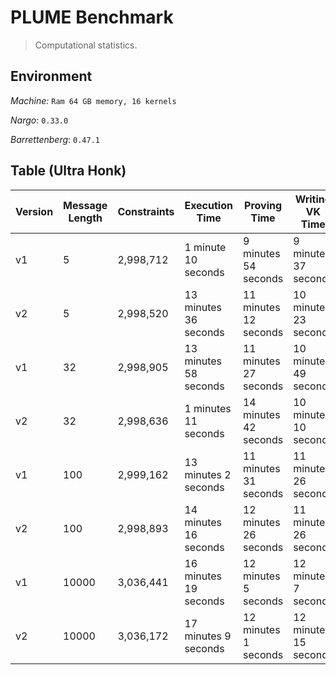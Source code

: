# PLUME Benchmark

> Computational statistics.

## Environment

_Machine:_ `Ram 64 GB memory, 16 kernels`

_Nargo_: `0.33.0`

_Barrettenberg_: `0.47.1`

## Table (Ultra Honk)

| Version | Message Length | Constraints | Execution Time     | Proving Time       | Writing VK Time    | Verifying Time |
|---------|----------------|-------------|--------------------|--------------------|--------------------|----------------|
| v1      | 5              | 2,998,712   | 1 minute 10 seconds | 9 minutes 54 seconds | 9 minutes 37 seconds | 0.06 seconds   |     +
| v2      | 5              | 2,998,520   | 13 minutes 36 seconds | 11 minutes 12 seconds | 10 minutes 23 seconds | 0.06 seconds |   +
| v1      | 32             | 2,998,905   | 13 minutes 58 seconds | 11 minutes 27 seconds | 10 minutes 49 seconds | 0.06 seconds |   +
| v2      | 32             | 2,998,636   | 1 minutes 11 seconds | 14 minutes 42 seconds | 10 minutes 10 seconds | 0.06 seconds   |  +
| v1      | 100            | 2,999,162   | 13 minutes 2 seconds | 11 minutes 31 seconds | 11 minutes 26 seconds | 0.06 seconds   |  +
| v2      | 100            | 2,998,893   | 14 minutes 16 seconds | 12 minutes 26 seconds | 11 minutes 26 seconds | 0.06 seconds   |
| v1      | 10000          | 3,036,441   | 16 minutes 19 seconds | 12 minutes 5 seconds | 12 minutes 7 seconds | 0.06 seconds   |   +
| v2      | 10000          | 3,036,172   | 17 minutes 9 seconds | 12 minutes 1 seconds | 12 minutes 15 seconds | 0.06 seconds   |   +
